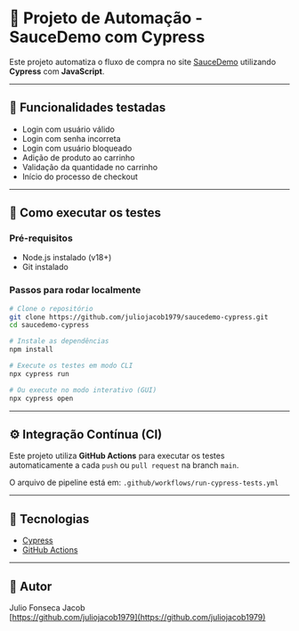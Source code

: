 # 💼 Projeto de Automação - SauceDemo com Cypress

Este projeto automatiza o fluxo de compra no site [SauceDemo](https://www.saucedemo.com/) utilizando **Cypress** com **JavaScript**.

---

## 📌 Funcionalidades testadas

- Login com usuário válido
- Login com senha incorreta
- Login com usuário bloqueado
- Adição de produto ao carrinho
- Validação da quantidade no carrinho
- Início do processo de checkout

---

## 🧪 Como executar os testes

### Pré-requisitos

- Node.js instalado (v18+)
- Git instalado

### Passos para rodar localmente

```bash
# Clone o repositório
git clone https://github.com/juliojacob1979/saucedemo-cypress.git
cd saucedemo-cypress

# Instale as dependências
npm install

# Execute os testes em modo CLI
npx cypress run

# Ou execute no modo interativo (GUI)
npx cypress open
```

---

## ⚙️ Integração Contínua (CI)

Este projeto utiliza **GitHub Actions** para executar os testes automaticamente a cada `push` ou `pull request` na branch `main`.

O arquivo de pipeline está em: `.github/workflows/run-cypress-tests.yml`

---

## 🚀 Tecnologias

- [Cypress](https://www.cypress.io/)
- [GitHub Actions](https://github.com/features/actions)

---

## 👤 Autor

Julio Fonseca Jacob  
[https://github.com/juliojacob1979](https://github.com/juliojacob1979)